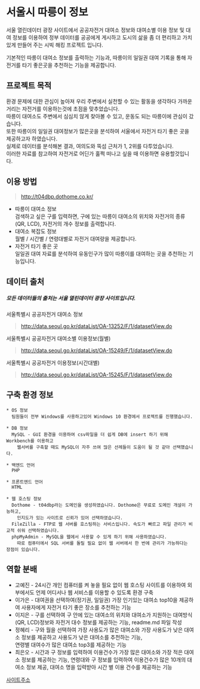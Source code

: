 # 서울시 따릉이 정보
  서울 열린데이터 광장 사이트에서 공공자전거 대여소 정보와 대여소별 이용 정보 및 대여 정보를 이용하여 정부 데이터를 공공에게 게시하고 도시의 삶을 좀 더 편리하고 가치있게 만들어 주는 시빅 해킹 프로젝트 입니다.
 
  기본적인 따릉이 대여소 정보를 출력하는 기능과, 따릉이의 일일권 대여 기록을 통해 자전거를 타기 좋은곳을 추천하는 기능을 제공합니다.  

## 프로젝트 목적
환경 문제에 대한 관심이 높아져 우리 주변에서 실천할 수 있는 활동을 생각하다 가까운 거리는 자전거를 이용하는것에 초점을 맞추었습니다.  
따릉이 대여소도 주변에서 심심치 않게 찾아볼 수 있고, 운동도 되는 따릉이에 관심이 갔습니다.  
 또한 따릉이의 일일권 대여정보가 많은곳을 분석하여 서울에서 자전거 타기 좋은 곳을 제공하고자 하였습니다.   
실제로 데이터를 분석해본 결과, 여의도와 뚝섬 근처가 1, 2위를 다투었습니다.   
 이러한 자료를 참고하여 자전거로 어딘가 훌쩍 떠나고 싶을 때 이용하면 유용할것입니다.


## 이용 방법

  > http://t04dbp.dothome.co.kr/

  * 따릉이 대여소 정보  
       검색하고 싶은 구를 입력하면, 구에 있는 따릉이 대여소의 위치와 자전거의 종류(QR, LCD), 자전거의 개수 정보를 출력합니다.  
  * 대여소 복잡도 정보  
       월별 / 시간별 / 연령대별로 자전거 대여량을 제공합니다.  
  * 자전거 타기 좋은 곳  
       일일권 대여 자료를 분석하여 유동인구가 많이 따릉이를 대여하는 곳을 추천하는 기능입니다.  
      
## 데이터 출처
 ##### 모든 데이터들의 출처는 서울 열린데이터 광장 사이트입니다.
 
 
 서울특별시 공공자전거 대여소 정보
 > http://data.seoul.go.kr/dataList/OA-13252/F/1/datasetView.do  
 
 서울특별시 공공자전거 대여소별 이용정보(월별)
 > http://data.seoul.go.kr/dataList/OA-15249/F/1/datasetView.do  
 
 서울특별시 공공자전거 이용정보(시간대별)
 > http://data.seoul.go.kr/dataList/OA-15245/F/1/datasetView.do  
 
## 구축 환경 정보
    * OS 정보  
      팀원들이 전부 Windows를 사용하고있어 Windows 10 환경에서 프로젝트를 진행했습니다.  
      
    * DB 정보  
      MySQL - GUI 환경을 이용하여 csv파일을 더 쉽게 DB에 insert 하기 위해 Workbench를 이용하고  
        웹서버를 구축할 때도 MySQL이 자주 쓰여 많은 선례들이 도움이 될 것 같아 선택했습니다.  
      
    * 백엔드 언어  
      PHP
      
    * 프론트엔드 언어  
      HTML
      
    * 웹 호스팅 정보  
      Dothome - t04dbp라는 도메인을 생성하였습니다. Dothome은 무료로 도메인 개설이 가능하고,  
        인지도가 있는 사이트로 신뢰가 있어 선택하였습니다.  
      FileZilla - FTP로 웹 서버를 호스팅하는 서비스입니다. 속도가 빠르고 파일 관리가 비교적 쉬워 선택하였습니다.  
      phpMyAdmin - MySQL을 웹에서 사용할 수 있게 하기 위해 사용하였습니다.  
        따로 컴퓨터에서 SQL 서버를 돌릴 필요 없이 웹 서버에서 한 번에 관리가 가능하다는 장점이 있습니다.  
      
## 역할 분배
   * 고예진 - 24시간 개인 컴퓨터를 켜 놓을 필요 없이 웹 호스팅 사이트를 이용하여 외부에서도 언제 어디서나 웹 서비스를 이용할 수 있도록 환경 구축
   * 이가은 - 대여권을 선택하여(정기권, 일일권) 가장 인기있는 대여소 top10을 제공하여 사용자에게 자전거 타기 좋은 장소를 추천하는 기능
   * 이지은 - 구를 선택하여 구 안에 있는 대여소의 위치와 대여소가 지원하는 대여방식(QR, LCD)정보와 자전거 대수 정보를 제공하는 기능, readme.md 파일 작성
   * 정혜리 - 구와 월을 선택하여 가장 사용도가 많은 대여소와 가장 사용도가 낮은 대여소 정보를 제공하고 사용도가 낮은 대여소를 추천하는 기능,  
      연령별 대여수가 많은 대여소 top3를 제공하는 기능
   * 최은오 - 시간과 구 정보를 입력하여 이용건수가 가장 많은 대여소와 가장 적은 대여소 정보를 제공하는 기능, 연령대와 구 정보를 입력하여 이용건수가 많은 10개의 대여소 정보 제공, 
      대여소 명을 입력받아 시간 별 이용 건수를 제공하는 기능

[사이트주소](http://t04dbp.dothome.co.kr/)
